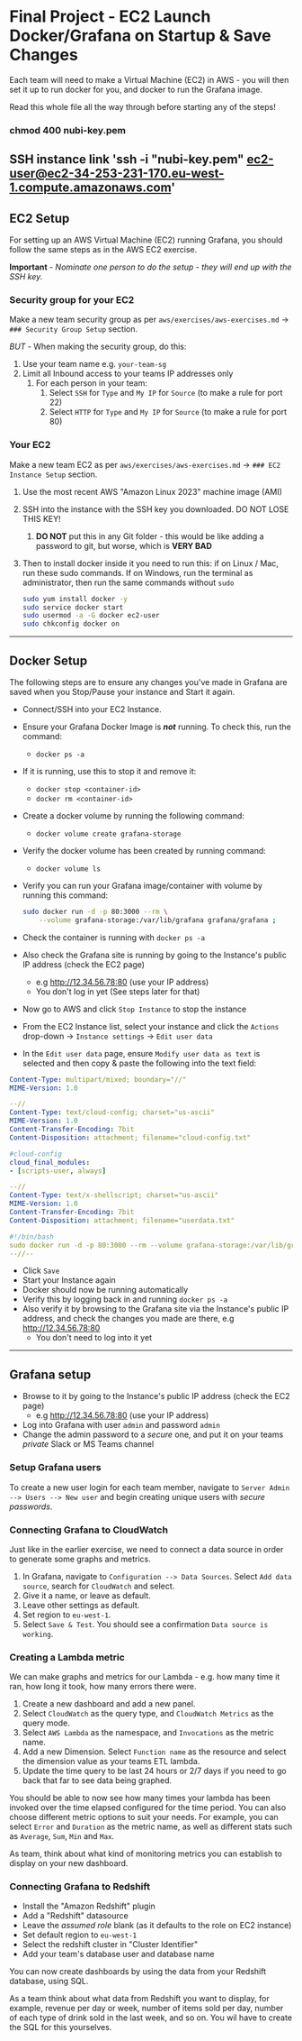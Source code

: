 # Final Project - EC2 Launch Docker/Grafana on Startup & Save Changes

Each team will need to make a Virtual Machine (EC2) in AWS - you will then set it up to run docker for you, and docker to run the Grafana image.

Read this whole file all the way through before starting any of the steps!


###    chmod 400 nubi-key.pem
## SSH instance link 'ssh -i "nubi-key.pem" ec2-user@ec2-34-253-231-170.eu-west-1.compute.amazonaws.com'


## EC2 Setup

For setting up an AWS Virtual Machine (EC2) running Grafana, you should follow the same steps as in the AWS EC2 exercise.

**Important** - _Nominate one person to do the setup - they will end up with the SSH key._

### Security group for your EC2

Make a new team security group as per `aws/exercises/aws-exercises.md` -> `### Security Group Setup` section.

_BUT_ - When making the security group, do this:

1. Use your team name e.g. `your-team-sg`
1. Limit all Inbound access to your teams IP addresses only
    1. For each person in your team:
        1. Select `SSH` for `Type` and `My IP` for `Source` (to make a rule for port 22)
        1. Select `HTTP` for `Type` and `My IP` for `Source` (to make a rule for port 80)

### Your EC2

Make a new team EC2 as per `aws/exercises/aws-exercises.md` -> `### EC2 Instance Setup` section.

1. Use the most recent AWS "Amazon Linux 2023" machine image (AMI)
1. SSH into the instance with the SSH key you downloaded. DO NOT LOSE THIS KEY!
    1. **DO NOT** put this in any Git folder - this would be like adding a password to git, but worse, which is **VERY BAD**
1. Then to install docker inside it you need to run this:
    if on Linux / Mac, run these sudo commands. If on Windows, run the terminal as administrator, then run the same commands without `sudo`

    ```sh
    sudo yum install docker -y
    sudo service docker start
    sudo usermod -a -G docker ec2-user
    sudo chkconfig docker on
    ```

---

## Docker Setup

The following steps are to ensure any changes you've made in Grafana are saved when you Stop/Pause your instance and Start it again.

- Connect/SSH into your EC2 Instance.
- Ensure your Grafana Docker Image is **_not_** running. To check this, run the command:
    - `docker ps -a`
- If it is running, use this to stop it and remove it:
    - `docker stop <container-id>`
    - `docker rm <container-id>`
- Create a docker volume by running the following command:
    - `docker volume create grafana-storage`
- Verify the docker volume has been created by running command:
    - `docker volume ls`
- Verify you can run your Grafana image/container with volume by running this command:

    ```sh
    sudo docker run -d -p 80:3000 --rm \
        --volume grafana-storage:/var/lib/grafana grafana/grafana ;
    ```

- Check the container is running with `docker ps -a`
- Also check the Grafana site is running by going to the Instance's public IP address (check the EC2 page)
    - e.g <http://12.34.56.78:80> (use your IP address)
    - You don't log in yet (See steps later for that)
- Now go to AWS and click `Stop Instance` to stop the instance
- From the EC2 Instance list, select your instance and click the `Actions` drop-down -> `Instance settings` -> `Edit user data`
- In the `Edit user data` page, ensure `Modify user data as text` is selected and then copy & paste the following into the text field:

```yaml
Content-Type: multipart/mixed; boundary="//"
MIME-Version: 1.0

--//
Content-Type: text/cloud-config; charset="us-ascii"
MIME-Version: 1.0
Content-Transfer-Encoding: 7bit
Content-Disposition: attachment; filename="cloud-config.txt"

#cloud-config
cloud_final_modules:
- [scripts-user, always]

--//
Content-Type: text/x-shellscript; charset="us-ascii"
MIME-Version: 1.0
Content-Transfer-Encoding: 7bit
Content-Disposition: attachment; filename="userdata.txt"

#!/bin/bash
sudo docker run -d -p 80:3000 --rm --volume grafana-storage:/var/lib/grafana grafana/grafana
--//--
```

- Click `Save`
- Start your Instance again
- Docker should now be running automatically
- Verify this by logging back in and running `docker ps -a`
- Also verify it by browsing to the Grafana site via the Instance's public IP address, and check the changes you made are there, e.g <http://12.34.56.78:80>
    - You don't need to log into it yet

---

## Grafana setup

- Browse to it by going to the Instance's public IP address (check the EC2 page)
    - e.g <http://12.34.56.78:80> (use your IP address)
- Log into Grafana with user `admin` and password `admin`
- Change the admin password to a _secure_ one, and put it on your teams _private_ Slack or MS Teams channel

### Setup Grafana users

To create a new user login for each team member, navigate to `Server Admin --> Users --> New user` and begin creating unique users with _secure passwords_.

### Connecting Grafana to CloudWatch

Just like in the earlier exercise, we need to connect a data source in order to generate some graphs and metrics.

1. In Grafana, navigate to `Configuration --> Data Sources`. Select `Add data source`, search for `CloudWatch` and select.
1. Give it a name, or leave as default.
1. Leave other settings as default.
1. Set region to `eu-west-1`.
1. Select `Save & Test`. You should see a confirmation `Data source is working`.

### Creating a Lambda metric

We can make graphs and metrics for our Lambda - e.g. how many time it ran, how long it took, how many errors there were.

1. Create a new dashboard and add a new panel.
1. Select `CloudWatch` as the query type, and `CloudWatch Metrics` as the query mode.
1. Select `AWS Lambda` as the namespace, and `Invocations` as the metric name.
1. Add a new Dimension. Select `Function name` as the resource and select the dimension value as your teams ETL lambda.
1. Update the time query to be last 24 hours or 2/7 days if you need to go back that far to see data being graphed.

You should be able to now see how many times your lambda has been invoked over the time elapsed configured for the time period. You can also choose different metric options to suit your needs. For example, you can select `Error` and `Duration` as the metric name, as well as different stats such as `Average`, `Sum`, `Min` and `Max`.

As team, think about what kind of monitoring metrics you can establish to display on your new dashboard.

### Connecting Grafana to Redshift

- Install the "Amazon Redshift" plugin
- Add a "Redshift" datasource
- Leave the _assumed role_ blank (as it defaults to the role on EC2 instance)
- Set default region to `eu-west-1`
- Select the redshift cluster in "Cluster Identifier"
- Add your team's database user and database name

You can now create dashboards by using the data from your Redshift database, using SQL.

As a team think about what data from Redshift you want to display, for example, revenue per day or week, number of items sold per day, number of each type of drink sold in the last week, and so on. You wil have to create the SQL for this yourselves.
